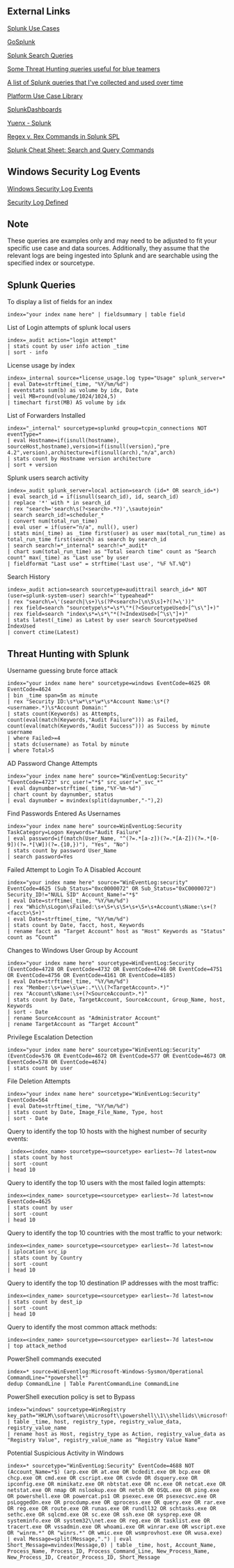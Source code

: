 ## External Links
[Splunk Use Cases](https://0xcybery.github.io/blog/Splunk+Use+Cases)

[GoSplunk](https://gosplunk.com/)

[Splunk Search Queries](https://github.com/secnnet/Splunk-Search-Queries)

[Some Threat Hunting queries useful for blue teamers](https://github.com/BankSecurity/Threat_Hunting)

[A list of Splunk queries that I've collected and used over time](https://github.com/shauntdergrigorian/splunkqueries)

[Platform Use Case Library](https://lantern.splunk.com/Splunk_Platform/Use_Cases)

[SplunkDashboards](https://github.com/Truvis/SplunkDashboards)

[Yuenx - Splunk](https://www.yuenx.com/?s=splunk)

[Regex v. Rex Commands in Splunk SPL](https://www.tekstream.com/blog/regex-v-rex-commands-in-splunk-spl/)

[Splunk Cheat Sheet: Search and Query Commands](https://www.stationx.net/splunk-cheat-sheet/)

## Windows Security Log Events

[Windows Security Log Events](https://www.ultimatewindowssecurity.com/securitylog/encyclopedia/default.aspx)

[Security Log Defined](https://system32.eventsentry.com/)

## Note
These queries are examples only and may need to be adjusted to 
fit your specific use case and data sources. Additionally, they assume that the relevant logs are being ingested into Splunk and are searchable using the specified index or sourcetype.

## Splunk Queries
To display a list of fields for an index
```
index="your index name here" | fieldsummary | table field
```
List of Login attempts of splunk local users
```
index=_audit action="login attempt"
| stats count by user info action _time
| sort - info
```
License usage by index
```
index=_internal source=*license_usage.log type="Usage" splunk_server=* 
| eval Date=strftime(_time, "%Y/%m/%d") 
| eventstats sum(b) as volume by idx, Date 
| veil MB=round(volume/1024/1024,5) 
| timechart first(MB) AS volume by idx
```
List of Forwarders Installed
```
index="_internal" sourcetype=splunkd group=tcpin_connections NOT eventType=* 
| eval Hostname=if(isnull(hostname), sourceHost,hostname),version=if(isnull(version),"pre 4.2",version),architecture=if(isnull(arch),"n/a",arch) 
| stats count by Hostname version architecture 
| sort + version
```
Splunk users search activity
```
index=_audit splunk_server=local action=search (id=* OR search_id=*) 
| eval search_id = if(isnull(search_id), id, search_id) 
| replace '*' with * in search_id 
| rex "search='search\s(?<search>.*?)',\sautojoin" 
| search search_id!=scheduler_* 
| convert num(total_run_time) 
| eval user = if(user="n/a", null(), user) 
| stats min(_time) as _time first(user) as user max(total_run_time) as total_run_time first(search) as search by search_id 
| search search!=*_internal* search!=*_audit* 
| chart sum(total_run_time) as "Total search time" count as "Search count" max(_time) as "Last use" by user 
| fieldformat "Last use" = strftime('Last use', "%F %T.%Q")
```
Search History
```
index=_audit action=search sourcetype=audittrail search_id=* NOT (user=splunk-system-user) search!="'typeahead*"
| rex "search\=\'(search|\s+)\s(?P<search>[\n\S\s]+?(?=\'))"
| rex field=search "sourcetype\s*=\s*\"*(?<SourcetypeUsed>[^\s\"]+)" 
| rex field=search "index\s*=\s*\"*(?<IndexUsed>[^\s\"]+)"
| stats latest(_time) as Latest by user search SourcetypeUsed IndexUsed
| convert ctime(Latest)
```
## Threat Hunting with Splunk
Username guessing brute force attack
```
index="your index name here" sourcetype=windows EventCode=4625 OR EventCode=4624 
| bin _time span=5m as minute 
| rex "Security ID:\s*\w*\s*\w*\s*Account Name:\s*(?<username>.*)\s*Account Domain:" 
| stats count(Keywords) as Attempts,
count(eval(match(Keywords,"Audit Failure"))) as Failed,
count(eval(match(Keywords,"Audit Success"))) as Success by minute username
| where Failed>=4
| stats dc(username) as Total by minute 
| where Total>5
```
AD Password Change Attempts
```
index="your index name here" source="WinEventLog:Security" "EventCode=4723" src_user!="*$" src_user!="_svc_*" 
| eval daynumber=strftime(_time,"%Y-%m-%d") 
| chart count by daynumber, status 
| eval daynumber = mvindex(split(daynumber,"-"),2)
```
Find Passwords Entered As Usernames
```
index="your index name here" source=WinEventLog:Security TaskCategory=Logon Keywords="Audit Failure" 
| eval password=if(match(User_Name, "^(?=.*[a-z])(?=.*[A-Z])(?=.*[0-9])(?=.*[\W])(?=.{10,})"), "Yes", "No") 
| stats count by password User_Name 
| search password=Yes
```
Failed Attempt to Login To A Disabled Account
```
index="your index name here" source="WinEventLog:security" EventCode=4625 (Sub_Status="0xc0000072" OR Sub_Status="0xC0000072") Security_ID!="NULL SID" Account_Name!="*$" 
| eval Date=strftime(_time, "%Y/%m/%d")
| rex "Which\sLogon\sFailed:\s+\S+\s\S+\s+\S+\s+Account\sName:\s+(?<facct>\S+)" 
| eval Date=strftime(_time, "%Y/%m/%d") 
| stats count by Date, facct, host, Keywords 
| rename facct as "Target Account" host as "Host" Keywords as "Status" count as “Count”
```
Changes to Windows User Group by Account
```
index="your index name here" sourcetype=WinEventLog:Security (EventCode=4728 OR EventCode=4732 OR EventCode=4746 OR EventCode=4751 OR EventCode=4756 OR EventCode=4161 OR EventCode=4185) 
| eval Date=strftime(_time, "%Y/%m/%d") 
| rex "Member:\s+\w+\s\w+:.*\\\(?<TargetAccount>.*)" 
| rex "Account\sName:\s+(?<SourceAccount>.*)" 
| stats count by Date, TargetAccount, SourceAccount, Group_Name, host, Keywords 
| sort - Date 
| rename SourceAccount as "Administrator Account" 
| rename TargetAccount as “Target Account”
```
Privilege Escalation Detection
```
index="your index name here" sourcetype="WinEventLog:Security" (EventCode=576 OR EventCode=4672 OR EventCode=577 OR EventCode=4673 OR EventCode=578 OR EventCode=4674) 
| stats count by user
```
File Deletion Attempts
```
index="your index name here" sourcetype="WinEventLog:Security" EventCode=564 
| eval Date=strftime(_time, "%Y/%m/%d") 
| stats count by Date, Image_File_Name, Type, host 
| sort - Date
```
Query to identify the top 10 hosts with the highest number of security events:
```
 index=<index_name> sourcetype=<sourcetype> earliest=-7d latest=now
| stats count by host
| sort -count
| head 10
```
Query to identify the top 10 users with the most failed login attempts:
```
index=<index_name> sourcetype=<sourcetype> earliest=-7d latest=now EventCode=4625
| stats count by user
| sort -count
| head 10
```
Query to identify the top 10 countries with the most traffic to your network:
```
index=<index_name> sourcetype=<sourcetype> earliest=-7d latest=now
| iplocation src_ip
| stats count by Country
| sort -count
| head 10
```
Query to identify the top 10 destination IP addresses with the most traffic:
```
index=<index_name> sourcetype=<sourcetype> earliest=-7d latest=now
| stats count by dest_ip
| sort -count
| head 10
```
Query to identify the most common attack methods:
```
index=<index_name> sourcetype=<sourcetype> earliest=-7d latest=now
| top attack_method
```
PowerShell commands executed
```
index=* source=WinEventlog:Microsoft-Windows-Sysmon/Operational CommandLine="*powershell*"
dedup CommandLine | Table ParentCommandLine CommandLine
```
PowerShell execution policy is set to Bypass
```
index="windows" sourcetype=WinRegistry key_path="HKLM\\software\\microsoft\\powershell\\1\\shellids\\microsoft.powershell\\executionpolicy"
| table _time, host, registry_type, registry_value_data, registry_value_name
| rename host as Host, registry_type as Action, registry_value_data as "Registry Value", registry_value_name as “Registry Value Name” 
```
Potential Suspicious Activity in Windows
```
index=* sourcetype="WinEventLog:Security" EventCode=4688 NOT (Account_Name=*$) (arp.exe OR at.exe OR bcdedit.exe OR bcp.exe OR chcp.exe OR cmd.exe OR cscript.exe OR csvde OR dsquery.exe OR ipconfig.exe OR mimikatz.exe OR nbtstat.exe OR nc.exe OR netcat.exe OR netstat.exe OR nmap OR nslookup.exe OR netsh OR OSQL.exe OR ping.exe OR powershell.exe OR powercat.ps1 OR psexec.exe OR psexecsvc.exe OR psLoggedOn.exe OR procdump.exe OR qprocess.exe OR query.exe OR rar.exe OR reg.exe OR route.exe OR runas.exe OR rundll32 OR schtasks.exe OR sethc.exe OR sqlcmd.exe OR sc.exe OR ssh.exe OR sysprep.exe OR systeminfo.exe OR system32\\net.exe OR reg.exe OR tasklist.exe OR tracert.exe OR vssadmin.exe OR whoami.exe OR winrar.exe OR wscript.exe OR "winrm.*" OR "winrs.*" OR wmic.exe OR wsmprovhost.exe OR wusa.exe) | eval Message=split(Message,".") | eval Short_Message=mvindex(Message,0) | table _time, host, Account_Name, Process_Name, Process_ID, Process_Command_Line, New_Process_Name, New_Process_ID, Creator_Process_ID, Short_Message
```

